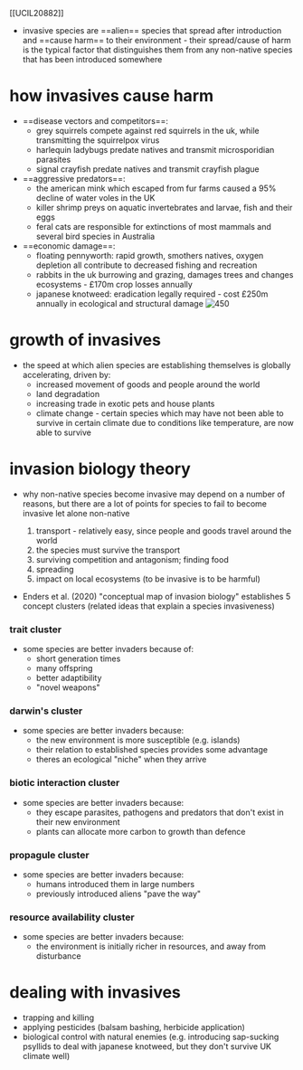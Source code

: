 [[UCIL20882]]

- invasive species are ==alien== species that spread after introduction and ==cause harm== to their environment - their spread/cause of harm is the typical factor that distinguishes them from any non-native species that has been introduced somewhere

# how invasives cause harm

- ==disease vectors and competitors==:
	- grey squirrels compete against red squirrels in the uk, while transmitting the squirrelpox virus
	- harlequin ladybugs predate natives and transmit microsporidian parasites
	- signal crayfish predate natives and transmit crayfish plague
- ==aggressive predators==:
	- the american mink which escaped from fur farms caused a 95% decline of water voles in the UK
	- killer shrimp preys on aquatic invertebrates and larvae, fish and their eggs
	- feral cats are responsible for extinctions of most mammals and several bird species in Australia
- ==economic damage==:
	- floating pennyworth: rapid growth, smothers natives, oxygen depletion all contribute to decreased fishing and recreation
	- rabbits in the uk burrowing and grazing, damages trees and changes ecosystems - £170m crop losses annually
	- japanese knotweed: eradication legally required - cost £250m annually in ecological and structural damage
![450](https://i.imgur.com/a1TMXqz.png)


# growth of invasives

- the speed at which alien species are establishing themselves is globally accelerating, driven by:
	- increased movement of goods and people around the world
	- land degradation
	- increasing trade in exotic pets and house plants
	- climate change - certain species which may have not been able to survive in certain climate due to conditions like temperature, are now able to survive

# invasion biology theory

- why non-native species become invasive may depend on a number of reasons, but there are a lot of points for species to fail to become invasive let alone non-native
	1. transport - relatively easy, since people and goods travel around the world
	2. the species must survive the transport
	3. surviving competition and antagonism; finding food
	4. spreading
	5. impact on local ecosystems (to be invasive is to be harmful)

- Enders et al. (2020) "conceptual map of invasion biology" establishes 5 concept clusters (related ideas that explain a species invasiveness)

### trait cluster
- some species are better invaders because of:
	- short generation times
	- many offspring
	- better adaptibility
	- "novel weapons"

### darwin's cluster
- some species are better invaders because:
	- the new environment is more susceptible (e.g. islands)
	- their relation to established species provides some advantage
	- theres an ecological "niche" when they arrive

### biotic interaction cluster
- some species are better invaders because:
	- they escape parasites, pathogens and predators that don't exist in their new environment
	- plants can allocate more carbon to growth than defence

### propagule cluster
- some species are better invaders because:
	- humans introduced them in large numbers
	- previously introduced aliens "pave the way"

### resource availability cluster
- some species are better invaders because:
	- the environment is initially richer in resources, and away from disturbance

# dealing with invasives

- trapping and killing
- applying pesticides (balsam bashing, herbicide application)
- biological control with natural enemies (e.g. introducing sap-sucking psyllids to deal with japanese knotweed, but they don't survive UK climate well)
